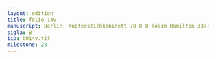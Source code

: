 ```yaml
---
layout: edition
title: folio 14v
manuscript: Berlin, Kupferstichkabinett 78 D 8 (olim Hamilton 337)
sigla: B
iip: b014v.tif
milestone: 28
---
```



